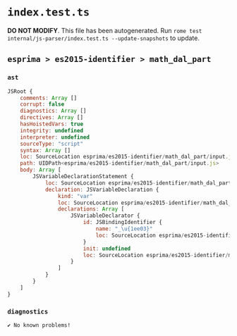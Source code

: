 # `index.test.ts`

**DO NOT MODIFY**. This file has been autogenerated. Run `rome test internal/js-parser/index.test.ts --update-snapshots` to update.

## `esprima > es2015-identifier > math_dal_part`

### `ast`

```javascript
JSRoot {
	comments: Array []
	corrupt: false
	diagnostics: Array []
	directives: Array []
	hasHoistedVars: true
	integrity: undefined
	interpreter: undefined
	sourceType: "script"
	syntax: Array []
	loc: SourceLocation esprima/es2015-identifier/math_dal_part/input.js 1:0-2:0
	path: UIDPath<esprima/es2015-identifier/math_dal_part/input.js>
	body: Array [
		JSVariableDeclarationStatement {
			loc: SourceLocation esprima/es2015-identifier/math_dal_part/input.js 1:0-1:7
			declaration: JSVariableDeclaration {
				kind: "var"
				loc: SourceLocation esprima/es2015-identifier/math_dal_part/input.js 1:0-1:7
				declarations: Array [
					JSVariableDeclarator {
						id: JSBindingIdentifier {
							name: "_\u{1ee03}"
							loc: SourceLocation esprima/es2015-identifier/math_dal_part/input.js 1:4-1:7 (_\u{1ee03})
						}
						init: undefined
						loc: SourceLocation esprima/es2015-identifier/math_dal_part/input.js 1:4-1:7
					}
				]
			}
		}
	]
}
```

### `diagnostics`

```
✔ No known problems!

```
